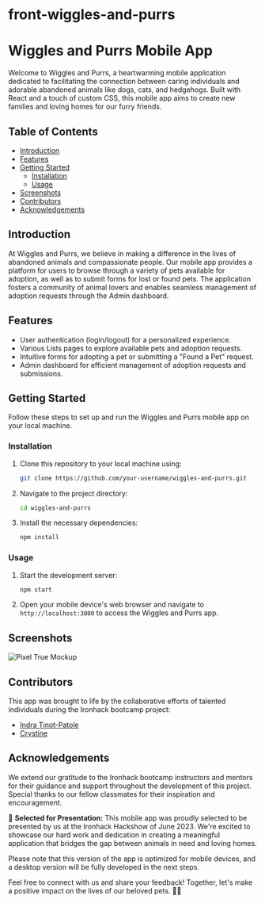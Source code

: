 # front-wiggles-and-purrs

# Wiggles and Purrs Mobile App

Welcome to Wiggles and Purrs, a heartwarming mobile application dedicated to facilitating the connection between caring individuals and adorable abandoned animals like dogs, cats, and hedgehogs. Built with React and a touch of custom CSS, this mobile app aims to create new families and loving homes for our furry friends.

## Table of Contents
- [Introduction](#introduction)
- [Features](#features)
- [Getting Started](#getting-started)
  - [Installation](#installation)
  - [Usage](#usage)
- [Screenshots](#screenshots)
- [Contributors](#contributors)
- [Acknowledgements](#acknowledgements)

## Introduction
At Wiggles and Purrs, we believe in making a difference in the lives of abandoned animals and compassionate people. Our mobile app provides a platform for users to browse through a variety of pets available for adoption, as well as to submit forms for lost or found pets. The application fosters a community of animal lovers and enables seamless management of adoption requests through the Admin dashboard.

## Features
- User authentication (login/logout) for a personalized experience.
- Various Lists pages to explore available pets and adoption requests.
- Intuitive forms for adopting a pet or submitting a "Found a Pet" request.
- Admin dashboard for efficient management of adoption requests and submissions.

## Getting Started
Follow these steps to set up and run the Wiggles and Purrs mobile app on your local machine.

### Installation
1. Clone this repository to your local machine using:
   ```bash
   git clone https://github.com/your-username/wiggles-and-purrs.git
   ```

2. Navigate to the project directory:
   ```bash
   cd wiggles-and-purrs
   ```

3. Install the necessary dependencies:
   ```bash
   npm install
   ```

### Usage
1. Start the development server:
   ```bash
   npm start
   ```

2. Open your mobile device's web browser and navigate to `http://localhost:3000` to access the Wiggles and Purrs app.

## Screenshots
![Pixel True Mockup](https://github.com/IndraTNPTL/front-wiggles-and-purrs/assets/126521804/6d542f91-b704-4cda-9874-21ca69d23888)


## Contributors
This app was brought to life by the collaborative efforts of talented individuals during the Ironhack bootcamp project:
- [Indra Tinot-Patole](https://github.com/IndraTNPTL)
- [Crystine](https://github.com/CrystineKoh)

## Acknowledgements
We extend our gratitude to the Ironhack bootcamp instructors and mentors for their guidance and support throughout the development of this project. Special thanks to our fellow classmates for their inspiration and encouragement.

🎉 **Selected for Presentation:** This mobile app was proudly selected to be presented by us at the Ironhack Hackshow of June 2023. We're excited to showcase our hard work and dedication in creating a meaningful application that bridges the gap between animals in need and loving homes.

Please note that this version of the app is optimized for mobile devices, and a desktop version will be fully developed in the next steps.

Feel free to connect with us and share your feedback! Together, let's make a positive impact on the lives of our beloved pets. 🐾🏡

